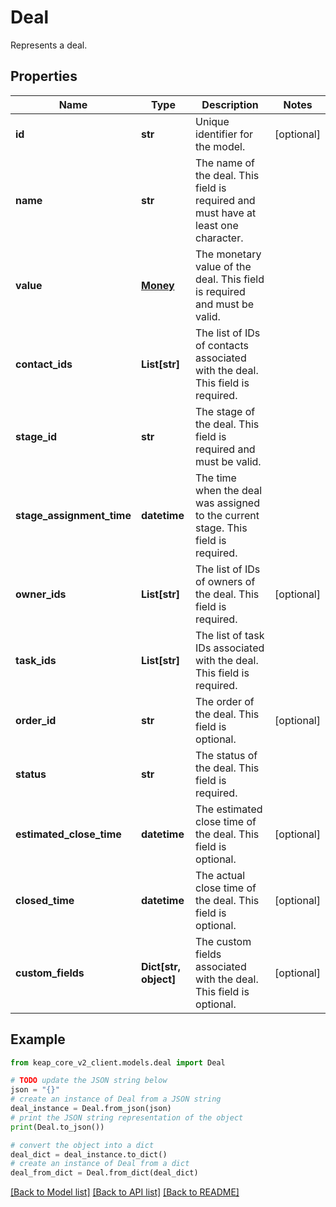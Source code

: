 # Deal

Represents a deal.

## Properties

Name | Type | Description | Notes
------------ | ------------- | ------------- | -------------
**id** | **str** | Unique identifier for the model. | [optional] 
**name** | **str** | The name of the deal. This field is required and must have at least one character. | 
**value** | [**Money**](Money.md) | The monetary value of the deal. This field is required and must be valid. | 
**contact_ids** | **List[str]** | The list of IDs of contacts associated with the deal. This field is required. | 
**stage_id** | **str** | The stage of the deal. This field is required and must be valid. | 
**stage_assignment_time** | **datetime** | The time when the deal was assigned to the current stage. This field is required. | 
**owner_ids** | **List[str]** | The list of IDs of owners of the deal. This field is required. | [optional] 
**task_ids** | **List[str]** | The list of task IDs associated with the deal. This field is required. | 
**order_id** | **str** | The order of the deal. This field is optional. | [optional] 
**status** | **str** | The status of the deal. This field is required. | 
**estimated_close_time** | **datetime** | The estimated close time of the deal. This field is optional. | [optional] 
**closed_time** | **datetime** | The actual close time of the deal. This field is optional. | [optional] 
**custom_fields** | **Dict[str, object]** | The custom fields associated with the deal. This field is optional. | [optional] 

## Example

```python
from keap_core_v2_client.models.deal import Deal

# TODO update the JSON string below
json = "{}"
# create an instance of Deal from a JSON string
deal_instance = Deal.from_json(json)
# print the JSON string representation of the object
print(Deal.to_json())

# convert the object into a dict
deal_dict = deal_instance.to_dict()
# create an instance of Deal from a dict
deal_from_dict = Deal.from_dict(deal_dict)
```
[[Back to Model list]](../README.md#documentation-for-models) [[Back to API list]](../README.md#documentation-for-api-endpoints) [[Back to README]](../README.md)


